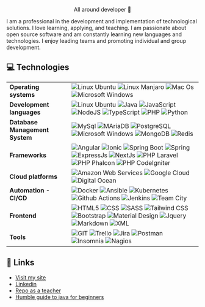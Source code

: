 <p align="center">All around developer 💪</p>

I am a professional in the development and implementation of technological solutions. I love learning, applying, and teaching. I am passionate about open source software and am constantly learning new languages and technologies. I enjoy leading teams and promoting individual and group development.

## 💻 Technologies

<table>
    <tr>
        <td><strong>Operating systems</strong></td>
        <td>
            <img src="https://img.shields.io/badge/LINUX-Ubuntu-E75D2F?style=for-the-badge&logo=Ubuntu" alt="Linux Ubuntu" />
            <img src="https://img.shields.io/badge/LINUX-Manjaro-rgb(53%2C191%2C164)?style=for-the-badge&logo=Manjaro" alt="Linux Manjaro" />
            <img src="https://img.shields.io/badge/APPLE-Mac%20OS-white?style=for-the-badge&logo=Apple&logoColor=white" alt="Mac Os" />
            <img src="https://img.shields.io/badge/MICROSOFT-Windows-blue?style=for-the-badge&logo=Windows" alt="Microsoft Windows" />
        </td>
    <tr>
    <tr>
        <td><strong>Development languages</strong></td>
        <td>
            <img src="https://img.shields.io/badge/BASH-rgb(78%2C%20170%2C%2037)?style=for-the-badge&logo=gnubash&logoColor=white" alt="Linux Ubuntu" />       
            <img src="https://img.shields.io/badge/Java-ec2025?style=for-the-badge&logo=java&logoColor=white" alt="Java" />
            <img src="https://img.shields.io/badge/JavaScript-F7DF1E?style=for-the-badge&logo=javascript&logoColor=black" alt="JavaScript" />
            <img src="https://img.shields.io/badge/nodejs-5FA04E?style=for-the-badge&logo=nodedotjs&logoColor=white" alt="NodeJS" />
            <img src="https://img.shields.io/badge/typescript-2F74C0?style=for-the-badge&logo=typescript&logoColor=white" alt="TypeScript" />
            <img src="https://img.shields.io/badge/php-7377AD?style=for-the-badge&logo=php&logoColor=white" alt="PHP" />
            <img src="https://img.shields.io/badge/python-356EA1?style=for-the-badge&logo=python&logoColor=white" alt="Python" />
        </td>
    </tr>
    <tr>
        <td><strong>Database Management System</strong></td>
        <td>
            <img src="https://img.shields.io/badge/MYSQL-4479A1?style=for-the-badge&logo=mysql&logoColor=white" alt="MySql" />
            <img src="https://img.shields.io/badge/maria db-003545?style=for-the-badge&logo=mariadb&logoColor=white" alt="MAriaDB" />
            <img src="https://img.shields.io/badge/postgresql-4169E1?style=for-the-badge&logo=postgresql&logoColor=white" alt="PostgreSQL" />
            <img src="https://img.shields.io/badge/Sql Server-blue?style=for-the-badge&logo=Windows" alt="Microsoft Windows" />
            <img src="https://img.shields.io/badge/mongodb-47A248?style=for-the-badge&logo=mongodb&logoColor=white" alt="MongoDB" />
            <img src="https://img.shields.io/badge/redis-FF4438?style=for-the-badge&logo=redis&logoColor=white" alt="Redis" />
        </td>
    </tr>
    <tr>
        <td><strong>Frameworks</strong></td>
        <td>
            <img src="https://img.shields.io/badge/angular-DD0031?style=for-the-badge&logo=angular&logoColor=white" alt="Angular" />
            <img src="https://img.shields.io/badge/ionic-3880FF?style=for-the-badge&logo=ionic&logoColor=white" alt="Ionic" />
            <img src="https://img.shields.io/badge/spring boot-6DB33F?style=for-the-badge&logo=springboot&logoColor=white" alt="Spring Boot" />
            <img src="https://img.shields.io/badge/Spring-6DB33F?style=for-the-badge&logo=spring&logoColor=white" alt="Spring" />
            <img src="https://img.shields.io/badge/express-000000?style=for-the-badge&logo=express&logoColor=white" alt="ExpressJs" />
            <img src="https://img.shields.io/badge/next js-000000?style=for-the-badge&logo=nextdotjs&logoColor=white" alt="NextJs" />
            <img src="https://img.shields.io/badge/laravel-FF2D20?style=for-the-badge&logo=laravel&logoColor=white" alt="PHP Laravel" />
            <img src="https://img.shields.io/badge/phalcon-61aa81?style=for-the-badge&logo=falcon&logoColor=white" alt="PHP Phalcon" />
            <img src="https://img.shields.io/badge/codeigniter-EF4223?style=for-the-badge&logo=codeigniter&logoColor=white" alt="PHP CodeIgniter" />
        </td>
    </tr>
    <tr>
        <td><strong>Cloud platforms</strong></td>
        <td>
            <img src="https://img.shields.io/badge/Amazon Web Services-FF9C08?style=for-the-badge&logo=aws&logoColor=white" alt="Amazon Web Services" />
            <img src="https://img.shields.io/badge/google cloud-488AF5?style=for-the-badge&logo=googlecloud&logoColor=white" alt="Google Cloud" />
            <img src="https://img.shields.io/badge/digital ocean-0080FF?style=for-the-badge&logo=digitalocean&logoColor=white" alt="Digital Ocean" />
        </td>
    </tr>
    <tr>
        <td><strong>Automation - CI/CD</strong></td>
        <td>
            <img src="https://img.shields.io/badge/Docker-2496ED?style=for-the-badge&logo=docker&logoColor=white" alt="Docker" />
            <img src="https://img.shields.io/badge/ANSIBLE-EE0000?style=for-the-badge&logo=Ansible&logoColor=white" alt="Ansible" />  
            <img src="https://img.shields.io/badge/KUBERNETES-326CE5?style=for-the-badge&logo=kubernetes&logoColor=white" alt="Kubernetes" />  
            <img src="https://img.shields.io/badge/github actions-2088FF?style=for-the-badge&logo=githubactions&logoColor=white" alt="Github Actions" />  
            <img src="https://img.shields.io/badge/jenkins-D24939?style=for-the-badge&logo=jenkins&logoColor=white" alt="Jenkins" />  
            <img src="https://img.shields.io/badge/teamcity-000000?style=for-the-badge&logo=teamcity&logoColor=white" alt="Team City" />  
        </td>
    </tr>
    <tr>
        <td><strong>Frontend</strong></td>
        <td>
            <img src="https://img.shields.io/badge/HTML5-E34F26?style=for-the-badge&logo=html5&logoColor=white" alt="HTML5" />
            <img src="https://img.shields.io/badge/CSS-663399?style=for-the-badge&logo=css&logoColor=white" alt="CSS" />
            <img src="https://img.shields.io/badge/sass-CC6699?style=for-the-badge&logo=sass&logoColor=white" alt="SASS" />
            <img src="https://img.shields.io/badge/tailwind css-06B6D4?style=for-the-badge&logo=tailwindcss&logoColor=white" alt="Tailwind CSS" />
            <img src="https://img.shields.io/badge/bootstrap-7952B3?style=for-the-badge&logo=bootstrap&logoColor=white" alt="Bootstrap" />
            <img src="https://img.shields.io/badge/Material Design-6750A4?style=for-the-badge&logo=materialdesign&logoColor=white" alt="Material Design" />
            <img src="https://img.shields.io/badge/JQuery-0769AD?style=for-the-badge&logo=jquery&logoColor=white" alt="Jquery" />
            <img src="https://img.shields.io/badge/markdown-000000?style=for-the-badge&logo=markdown&logoColor=white" alt="Markdown" />
            <img src="https://img.shields.io/badge/xml-005FAD?style=for-the-badge&logo=xml&logoColor=white" alt="XML" />
        </td>
    </tr>
    <tr>
        <td><strong>Tools</strong></td>
        <td>
            <img src="https://img.shields.io/badge/git-F05032?style=for-the-badge&logo=git&logoColor=white" alt="GIT" />
            <img src="https://img.shields.io/badge/trello-0052CC?style=for-the-badge&logo=trello&logoColor=white" alt="Trello" />
            <img src="https://img.shields.io/badge/jira-0052CC?style=for-the-badge&logo=jira&logoColor=white" alt="Jira" />
            <img src="https://img.shields.io/badge/postman-FF6C37?style=for-the-badge&logo=postman&logoColor=white" alt="Postman" />
            <img src="https://img.shields.io/badge/insomnia-4000BF?style=for-the-badge&logo=insomnia&logoColor=white" alt="Insomnia" />
            <img src="https://img.shields.io/badge/nagios-white?style=for-the-badge&logo=nagios&logoColor=white" alt="Nagios" />
        </td>
    </tr>
</table>

## 🔗 Links

- [Visit my site](https://www.germg.com.ar)
- [Linkedin](https://www.linkedin.com/in/germg/)
- [Repo as a teacher](https://github.com/gemazza)
- [Humble guide to java for beginners](https://javaprincipiantes.github.io/)
